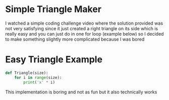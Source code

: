 # Simple Triangle Maker
I watched a simple coding challenge video where the solution provided was not very satisfying since it just created a right triangle on its side which is really easy and you can just do in one for loop (example below) so I decided to make something slightly more complicated because I was bored

# Easy Triangle Example
```python
def Triangle(size):
    for i in range(size):
        print('x' * i)
```
This implementation is boring and not as fun but it also technically works